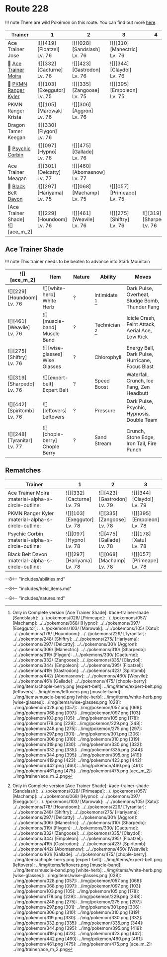 # Route 228

!!! note
    There are wild Pokémon on this route. You can find out more [here](../../wild_pokemon/route_228/).


Trainer                                  | 1                                 | 2                                 | 3                                 | 4                                | 5                                 | 6
---                                      | ---                               | ---                               | ---                               | ---                              | ---                               | ---
Ace Trainer Jose                         | ![][419]<br>[Floatzel]<br>Lv. 76  | ![][028]<br>[Sandslash]<br>Lv. 76 | ![][310]<br>[Manectric]<br>Lv. 76 | &nbsp;                           | &nbsp;                            | &nbsp;
:repeat: [Ace Trainer Moira](#rematches) | ![][332]<br>[Cacturne]<br>Lv. 76  | ![][423]<br>[Gastrodon]<br>Lv. 76 | ![][344]<br>[Claydol]<br>Lv. 76   | &nbsp;                           | &nbsp;                            | &nbsp;
:repeat: [PKMN Ranger Kyler](#rematches) | ![][103]<br>[Exeggutor]<br>Lv. 75 | ![][335]<br>[Zangoose]<br>Lv. 75  | ![][395]<br>[Empoleon]<br>Lv. 75  | &nbsp;                           | &nbsp;                            | &nbsp;
PKMN Ranger Krista                       | ![][105]<br>[Marowak]<br>Lv. 76   | ![][306]<br>[Aggron]<br>Lv. 76    | &nbsp;                            | &nbsp;                           | &nbsp;                            | &nbsp;
Dragon Tamer Keegan                      | ![][330]<br>[Flygon]<br>Lv. 76    | &nbsp;                            | &nbsp;                            | &nbsp;                           | &nbsp;                            | &nbsp;
:repeat: [Psychic Corbin](#rematches)    | ![][097]<br>[Hypno]<br>Lv. 76     | ![][475]<br>[Gallade]<br>Lv. 76   | &nbsp;                            | &nbsp;                           | &nbsp;                            | &nbsp;
Ace Trainer Meagan                       | ![][301]<br>[Delcatty]<br>Lv. 77  | ![][460]<br>[Abomasnow]<br>Lv. 77 | &nbsp;                            | &nbsp;                           | &nbsp;                            | &nbsp;
:repeat: [Black Belt Davon](#rematches)  | ![][297]<br>[Hariyama]<br>Lv. 75  | ![][068]<br>[Machamp]<br>Lv. 75   | ![][057]<br>[Primeape]<br>Lv. 75  | &nbsp;                           | &nbsp;                            | &nbsp;
[Ace Trainer Shade]<br>![][ace_m_2]      | ![][229]<br>[Houndoom]<br>Lv. 76  | ![][461]<br>[Weavile]<br>Lv. 76   | ![][275]<br>[Shiftry]<br>Lv. 76   | ![][319]<br>[Sharpedo]<br>Lv. 76 | ![][442]<br>[Spiritomb]<br>Lv. 76 | ![][248]<br>[Tyranitar]<br>Lv. 77

## Ace Trainer Shade

!!! note
    This trainer needs to be beaten to advance into Stark Mountain

![][ace_m_2]                      | Item                              | Nature | Ability         | Moves
---                               | ---                               | ---    | ---             | ---
![][229]<br>[Houndoom]<br>Lv. 76  | ![][white-herb]<br>White Herb     | ?      | Intimidate [^1] | Dark Pulse, Overheat, Sludge Bomb, Thunder Fang
![][461]<br>[Weavile]<br>Lv. 76   | ![][muscle-band]<br>Muscle Band   | ?      | Technician [^1] | Icicle Crash, Feint Attack, Aerial Ace, Low Kick
![][275]<br>[Shiftry]<br>Lv. 76   | ![][wise-glasses]<br>Wise Glasses | ?      | Chlorophyll     | Energy Ball, Dark Pulse, Hurricane, Focus Blast
![][319]<br>[Sharpedo]<br>Lv. 76  | ![][expert-belt]<br>Expert Belt   | ?      | Speed Boost     | Waterfall, Crunch, Ice Fang, Zen Headbutt
![][442]<br>[Spiritomb]<br>Lv. 76 | ![][leftovers]<br>Leftovers       | ?      | Pressure        | Dark Pulse, Psychic, Hypnosis, Double Team
![][248]<br>[Tyranitar]<br>Lv. 77 | ![][chople-berry]<br>Chople Berry | ?      | Sand Stream     | Crunch, Stone Edge, Iron Tail, Fire Punch

## Rematches

Trainer                                             | 1                                 | 2                                 | 3
---                                                 | ---                               | ---                               | ---
Ace Trainer Moira :material-alpha-s-circle-outline: | ![][332]<br>[Cacturne]<br>Lv. 79  | ![][423]<br>[Gastrodon]<br>Lv. 79 | ![][344]<br>[Claydol]<br>Lv. 79
PKMN Ranger Kyler :material-alpha-s-circle-outline: | ![][103]<br>[Exeggutor]<br>Lv. 78 | ![][335]<br>[Zangoose]<br>Lv. 78  | ![][395]<br>[Empoleon]<br>Lv. 78
Psychic Corbin :material-alpha-s-circle-outline:    | ![][097]<br>[Hypno]<br>Lv. 78     | ![][475]<br>[Gallade]<br>Lv. 78   | ![][178]<br>[Xatu]<br>Lv. 78
Black Belt Davon :material-alpha-s-circle-outline:  | ![][297]<br>[Hariyama]<br>Lv. 78  | ![][068]<br>[Machamp]<br>Lv. 78   | ![][057]<br>[Primeape]<br>Lv. 78

--8<-- "includes/abilities.md"

--8<-- "includes/held_items.md"

--8<-- "includes/natures.md"

[^1]: Only in Complete version
[Ace Trainer Shade]: #ace-trainer-shade
[Sandslash]: ../../pokemons/028/
[Primeape]: ../../pokemons/057/
[Machamp]: ../../pokemons/068/
[Hypno]: ../../pokemons/097/
[Exeggutor]: ../../pokemons/103/
[Marowak]: ../../pokemons/105/
[Xatu]: ../../pokemons/178/
[Houndoom]: ../../pokemons/229/
[Tyranitar]: ../../pokemons/248/
[Shiftry]: ../../pokemons/275/
[Hariyama]: ../../pokemons/297/
[Delcatty]: ../../pokemons/301/
[Aggron]: ../../pokemons/306/
[Manectric]: ../../pokemons/310/
[Sharpedo]: ../../pokemons/319/
[Flygon]: ../../pokemons/330/
[Cacturne]: ../../pokemons/332/
[Zangoose]: ../../pokemons/335/
[Claydol]: ../../pokemons/344/
[Empoleon]: ../../pokemons/395/
[Floatzel]: ../../pokemons/419/
[Gastrodon]: ../../pokemons/423/
[Spiritomb]: ../../pokemons/442/
[Abomasnow]: ../../pokemons/460/
[Weavile]: ../../pokemons/461/
[Gallade]: ../../pokemons/475/
[chople-berry]: ../img/items/chople-berry.png
[expert-belt]: ../img/items/expert-belt.png
[leftovers]: ../img/items/leftovers.png
[muscle-band]: ../img/items/muscle-band.png
[white-herb]: ../img/items/white-herb.png
[wise-glasses]: ../img/items/wise-glasses.png
[028]: ../img/pokemon/028.png
[057]: ../img/pokemon/057.png
[068]: ../img/pokemon/068.png
[097]: ../img/pokemon/097.png
[103]: ../img/pokemon/103.png
[105]: ../img/pokemon/105.png
[178]: ../img/pokemon/178.png
[229]: ../img/pokemon/229.png
[248]: ../img/pokemon/248.png
[275]: ../img/pokemon/275.png
[297]: ../img/pokemon/297.png
[301]: ../img/pokemon/301.png
[306]: ../img/pokemon/306.png
[310]: ../img/pokemon/310.png
[319]: ../img/pokemon/319.png
[330]: ../img/pokemon/330.png
[332]: ../img/pokemon/332.png
[335]: ../img/pokemon/335.png
[344]: ../img/pokemon/344.png
[395]: ../img/pokemon/395.png
[419]: ../img/pokemon/419.png
[423]: ../img/pokemon/423.png
[442]: ../img/pokemon/442.png
[460]: ../img/pokemon/460.png
[461]: ../img/pokemon/461.png
[475]: ../img/pokemon/475.png
[ace_m_2]: ../img/trainer/ace_m_2.png
